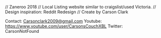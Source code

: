 // Zaneroo 2018
// Local Listing website similar to craigslist/used Victoria.
// Design inspiration: Reddit Redesign
// Create by Carson Clark

Contact: Carsonclark2009@gmail.com
Youtube: https://www.youtube.com/user/CarsonsCouchXBL
Twitter: CarsonNotFound
